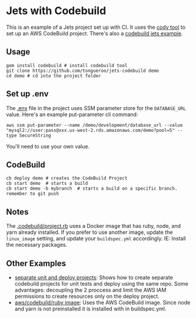 # Jets with Codebuild

This is an example of a Jets project set up with CI. It uses the [cody tool](https://cody.run/) to set up an AWS CodeBuild project.  There's also a [codebuild jets example](https://codebuild.cloud/docs/examples/jets/).

## Usage

    gem install codebuild # install codebuild tool
    git clone https://github.com/tongueroo/jets-codebuild demo
    cd demo # cd into the project folder

## Set up .env

The [.env](.env) file in the project uses SSM parameter store for the `DATABASE_URL` value.  Here's an example put-parameter cli command:

    aws ssm put-parameter --name /demo/development/database_url --value "mysql2://user:pass@xxx.us-west-2.rds.amazonaws.com/demo?pool=5" --type SecureString

You'll need to use your own value.

## CodeBuild

    cb deploy demo # creates the CodeBuild Project
    cb start demo  # starts a build
    cb start demo -b mybranch  # starts a build on a specific branch. remember to git push

## Notes

The [.codebuild/project.rb](.codebuild/project.rb) uses a Docker image that has ruby, node, and yarn already installed.  If you prefer to use another image, update the `linux_image` setting, and update your `buildspec.yml` accordingly. IE: Install the necessary packages.

## Other Examples

* [separate unit and deploy projects](https://github.com/tongueroo/jets-codebuild/tree/separate-unit-and-deploy): Shows how to create separate codebuild projects for unit tests and deploy using the same repo. Some advantages: decoupling the 2 proccess and limit the AWS IAM permissions to create resources only on the deploy project.
* [aws/codebuild/ruby image](https://github.com/tongueroo/jets-codebuild/tree/aws-codebuild-ruby-2-5-3): Uses the AWS CodeBuild image. Since node and yarn is not preinstalled it is installed with in buildspec.yml.
